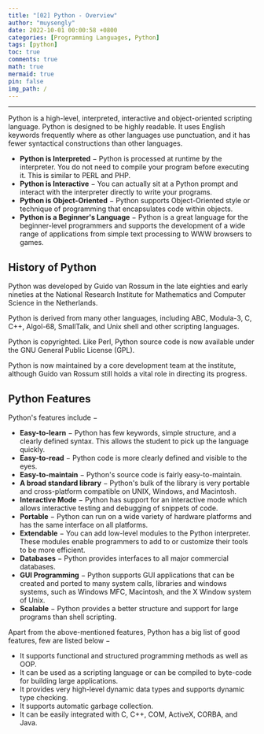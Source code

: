 ```yaml
---
title: "[02] Python - Overview"
author: "muysengly"
date: 2022-10-01 00:00:58 +0800
categories: [Programming Languages, Python]
tags: [python]
toc: true
comments: true
math: true
mermaid: true
pin: false
img_path: /
---
```


<!-- # Python - Overview -->

---

Python is a high-level, interpreted, interactive and object-oriented scripting language. Python is designed to be highly readable. It uses English keywords frequently where as other languages use punctuation, and it has fewer syntactical constructions than other languages.

- **Python is Interpreted** − Python is processed at runtime by the interpreter. You do not need to compile your program before executing it. This is similar to PERL and PHP.
- **Python is Interactive** − You can actually sit at a Python prompt and interact with the interpreter directly to write your programs.
- **Python is Object-Oriented** − Python supports Object-Oriented style or technique of programming that encapsulates code within objects.
- **Python is a Beginner's Language** − Python is a great language for the beginner-level programmers and supports the development of a wide range of applications from simple text processing to WWW browsers to games.

## History of Python

Python was developed by Guido van Rossum in the late eighties and early nineties at the National Research Institute for Mathematics and Computer Science in the Netherlands.

Python is derived from many other languages, including ABC, Modula-3, C, C++, Algol-68, SmallTalk, and Unix shell and other scripting languages.

Python is copyrighted. Like Perl, Python source code is now available under the GNU General Public License (GPL).

Python is now maintained by a core development team at the institute, although Guido van Rossum still holds a vital role in directing its progress.

## Python Features

Python's features include −

- **Easy-to-learn** − Python has few keywords, simple structure, and a clearly defined syntax. This allows the student to pick up the language quickly.
- **Easy-to-read** − Python code is more clearly defined and visible to the eyes.
- **Easy-to-maintain** − Python's source code is fairly easy-to-maintain.
- **A broad standard library** − Python's bulk of the library is very portable and cross-platform compatible on UNIX, Windows, and Macintosh.
- **Interactive Mode** − Python has support for an interactive mode which allows interactive testing and debugging of snippets of code.
- **Portable** − Python can run on a wide variety of hardware platforms and has the same interface on all platforms.
- **Extendable** − You can add low-level modules to the Python interpreter. These modules enable programmers to add to or customize their tools to be more efficient.
- **Databases** − Python provides interfaces to all major commercial databases.
- **GUI Programming** − Python supports GUI applications that can be created and ported to many system calls, libraries and windows systems, such as Windows MFC, Macintosh, and the X Window system of Unix.
- **Scalable** − Python provides a better structure and support for large programs than shell scripting.

Apart from the above-mentioned features, Python has a big list of good features, few are listed below −

- It supports functional and structured programming methods as well as OOP.
- It can be used as a scripting language or can be compiled to byte-code for building large applications.
- It provides very high-level dynamic data types and supports dynamic type checking.
- It supports automatic garbage collection.
- It can be easily integrated with C, C++, COM, ActiveX, CORBA, and Java.
